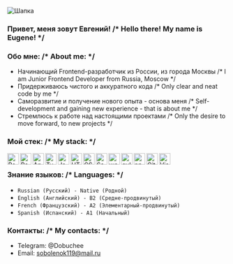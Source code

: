 ![Шапка](https://user-images.githubusercontent.com/81571083/171217824-f9cd5228-5e34-42af-84a9-ab69ae795674.jpg)

### Привет, меня зовут Евгений! /* Hello there! My name is Eugene! */
### Обо мне: /* About me: */
* Начинающий Frontend-разработчик из России, из города Москвы /* I am Junior Frontend Developer from Russia, Moscow */
* Придерживаюсь чистого и аккуратного кода /* Only clear and neat code by me */
* Саморазвитие и получение нового опыта - основа меня /* Self-development and gaining new experience - that is about me */
* Стремлюсь к работе над настоящими проектами /* Only the desire to move forward, to new projects */
### Мой стек: /* My stack: */
<p>
<a href="https://reactjs.org/" title="React"><img align="left" src="https://github.com/get-icon/geticon/raw/master/icons/react.svg" alt="React" width="26px" height="26px"></a>
<a href="https://redux.js.org/" title="Redux"><img align="left" src="https://github.com/get-icon/geticon/raw/master/icons/redux.svg" alt="Redux" width="26px" height="26px"></a>
<a href="https://angular.io/" title="Angular"><img align="left" src="https://github.com/get-icon/geticon/raw/master/icons/angular-icon.svg" alt="Angular" width="26px" height="26px"></a>
<a href="https://www.typescriptlang.org/" title="Typescript"><img align="left" src="https://github.com/get-icon/geticon/raw/master/icons/typescript-icon.svg" alt="Typescript" width="26px" height="26px"></a>
<a href="https://developer.mozilla.org/en-US/docs/Web/JavaScript" title="JavaScript"><img align="left" src="https://github.com/get-icon/geticon/raw/master/icons/javascript.svg" alt="JavaScript" width="26px" height="26px"></a>
<a href="https://www.w3.org/TR/html5/" title="HTML5"><img align="left" src="https://github.com/get-icon/geticon/raw/master/icons/html-5.svg" alt="HTML5" width="26px" height="26px"></a>
<a href="https://www.w3.org/TR/CSS/" title="CSS3"><img align="left" src="https://github.com/get-icon/geticon/raw/master/icons/css-3.svg" alt="CSS3" width="26px" height="26px"></a>
<a href="https://sass-lang.com/" title="Sass"><img align="left" src="https://github.com/get-icon/geticon/raw/master/icons/sass.svg" alt="Sass" width="26px" height="26px"></a>
<a href="https://webpack.js.org/" title="webpack"><img align="left" src="https://github.com/get-icon/geticon/raw/master/icons/webpack.svg" alt="webpack" width="26px" height="26px"></a>
<a href="https://gulpjs.com/" title="gulp"><img align="left" src="https://github.com/get-icon/geticon/raw/master/icons/gulp.svg" alt="gulp" width="26px" height="26px"></a>
<a href="https://www.npmjs.com/" title="npm"><img align="left" src="https://github.com/get-icon/geticon/raw/master/icons/npm.svg" alt="npm" width="26px" height="26px"></a>
<a href="https://git-scm.com/" title="Git"><img align="left" src="https://github.com/get-icon/geticon/raw/master/icons/git-icon.svg" alt="Git" width="26px" height="26px"></a>
<a href="https://code.visualstudio.com/" title="Visual Studio Code"><img align="left" src="https://github.com/get-icon/geticon/raw/master/icons/visual-studio-code.svg" alt="Visual Studio Code" width="26px" height="26px"></a>
</p>
<br/>

### Знание языков: /* Languages: */
* `Russian (Русский) - Native (Родной)`
* `English (Английский) - B2 (Средне-продвинутый)`
* `French (Французский) - A2 (Элементарный-продвинутый)`
* `Spanish (Испанский) - A1 (Начальный)`

### Контакты: /* My contacts: */

* Telegram: @Dobuchee
* Email: sobolenok119@mail.ru
